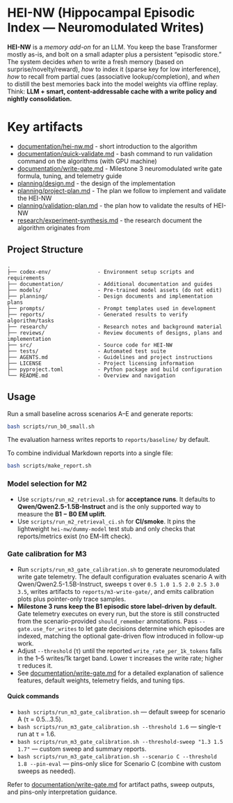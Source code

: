 # HEI-NW (Hippocampal Episodic Index — Neuromodulated Writes)

**HEI-NW** is a *memory add-on* for an LLM. You keep the base Transformer mostly as-is, and bolt on a small adapter plus a persistent “episodic store.” The system decides *when* to write a fresh memory (based on surprise/novelty/reward), *how* to index it (sparse key for low interference), *how* to recall from partial cues (associative lookup/completion), and *when* to distill the best memories back into the model weights via offline replay. Think: **LLM + smart, content-addressable cache with a write policy and nightly consolidation.**&#x20;

# Key artifacts
- [documentation/hei-nw.md](documentation/hei-nw.md) - short introduction to the algorithm
- [documentation/quick-validate.md](documentation/quick-validate.md) - bash command to run validation command on the algorithms (with GPU machine)
- [documentation/write-gate.md](documentation/write-gate.md) - Milestone 3 neuromodulated write gate formula, tuning, and telemetry guide
- [planning/design.md](planning/design.md) - the design of the implementation
- [planning/project-plan.md](planning/project-plan.md) - The plan we follow to implement and validate the HEI-NW
- [planning/validation-plan.md](planning/validation-plan.md) - the plan how to validate the results of HEI-NW
- [research/experiment-synthesis.md](research/experiment-synthesis.md) - the research document the algorithm originates from

## Project Structure

```text
.
├── codex-env/               - Environment setup scripts and requirements
├── documentation/           - Additional documentation and guides
├── models/                  - Pre-trained model assets (do not edit)
├── planning/                - Design documents and implementation plans
├── prompts/                 - Prompt templates used in development
├── reports/                 - Generated results to verify algorithm/tasks
├── research/                - Research notes and background material
├── reviews/                 - Review documents of designs, plans and implementation
├── src/                     - Source code for HEI-NW
├── tests/                   - Automated test suite
├── AGENTS.md                - Guidelines and project instructions
├── LICENSE                  - Project licensing information
├── pyproject.toml           - Python package and build configuration
└── README.md                - Overview and navigation
```

## Usage

Run a small baseline across scenarios A–E and generate reports:

```bash
bash scripts/run_b0_small.sh
```

The evaluation harness writes reports to `reports/baseline/` by default.

To combine individual Markdown reports into a single file:

```bash
bash scripts/make_report.sh
```

### Model selection for M2

- Use `scripts/run_m2_retrieval.sh` for **acceptance runs**. It defaults to
  **Qwen/Qwen2.5-1.5B-Instruct** and is the only supported way to measure the
  **B1 − B0 EM uplift**.
- Use `scripts/run_m2_retrieval_ci.sh` for **CI/smoke**. It pins the
  lightweight `hei-nw/dummy-model` test stub and only checks that
  reports/metrics exist (no EM-lift check).

### Gate calibration for M3

- Run `scripts/run_m3_gate_calibration.sh` to generate neuromodulated write gate
  telemetry. The default configuration evaluates scenario A with Qwen/Qwen2.5-1.5B-Instruct,
  sweeps τ over `0.5 1.0 1.5 2.0 2.5 3.0 3.5`, writes artifacts to
  `reports/m3-write-gate/`, and emits calibration plots plus pointer-only trace
  samples.
- **Milestone 3 runs keep the B1 episodic store label-driven by default.** Gate
  telemetry executes on every run, but the store is still constructed from the
  scenario-provided `should_remember` annotations. Pass
  `--gate.use_for_writes` to let gate decisions determine which episodes are
  indexed, matching the optional gate-driven flow introduced in follow-up work.
- Adjust `--threshold` (τ) until the reported `write_rate_per_1k_tokens` falls in the
  1–5 writes/1k target band. Lower τ increases the write rate; higher τ reduces it.
- See [documentation/write-gate.md](documentation/write-gate.md) for a detailed
  explanation of salience features, default weights, telemetry fields, and tuning tips.

#### Quick commands

- `bash scripts/run_m3_gate_calibration.sh` — default sweep for scenario A (τ = 0.5…3.5).
- `bash scripts/run_m3_gate_calibration.sh --threshold 1.6` — single-τ run at τ = 1.6.
- `bash scripts/run_m3_gate_calibration.sh --threshold-sweep "1.3 1.5 1.7"` — custom sweep and summary reports.
- `bash scripts/run_m3_gate_calibration.sh --scenario C --threshold 1.8 --pin-eval` — pins-only slice for Scenario C (combine with custom sweeps as needed).

Refer to [documentation/write-gate.md](documentation/write-gate.md) for artifact
paths, sweep outputs, and pins-only interpretation guidance.
